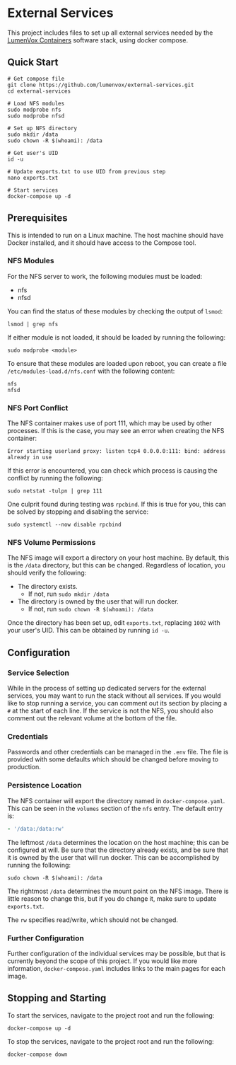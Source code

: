 # External Services

This project includes files to set up all external services needed by the
[LumenVox Containers](https://github.com/lumenvox/helm-charts) software stack,
using docker compose.

## Quick Start
```shell
# Get compose file
git clone https://github.com/lumenvox/external-services.git
cd external-services

# Load NFS modules
sudo modprobe nfs
sudo modprobe nfsd

# Set up NFS directory
sudo mkdir /data
sudo chown -R $(whoami): /data

# Get user's UID
id -u

# Update exports.txt to use UID from previous step
nano exports.txt

# Start services
docker-compose up -d
```

## Prerequisites

This is intended to run on a Linux machine. The host machine should have Docker
installed, and it should have access to the Compose tool.

### NFS Modules
For the NFS server to work, the following modules must be loaded:
- nfs
- nfsd

You can find the status of these modules by checking the output of `lsmod`:
```shell
lsmod | grep nfs
```

If either module is not loaded, it should be loaded by running the following:
```shell
sudo modprobe <module>
```

To ensure that these modules are loaded upon reboot, you can create a file
`/etc/modules-load.d/nfs.conf` with the following content:
```text
nfs
nfsd
```

### NFS Port Conflict
The NFS container makes use of port 111, which may be used by other processes.
If this is the case, you may see an error when creating the NFS container:
```text
Error starting userland proxy: listen tcp4 0.0.0.0:111: bind: address already in use
```
If this error is encountered, you can check which process is causing the
conflict by running the following:
```shell
sudo netstat -tulpn | grep 111
```
One culprit found during testing was `rpcbind`. If this is true for you, this
can be solved by stopping and disabling the service:
```shell
sudo systemctl --now disable rpcbind
```

### NFS Volume Permissions
The NFS image will export a directory on your host machine. By default, this is
the `/data` directory, but this can be changed. Regardless of location, you
should verify the following:
- The directory exists.
  - If not, run `sudo mkdir /data`
- The directory is owned by the user that will run docker.
  - If not, run `sudo chown -R $(whoami): /data`

Once the directory has been set up, edit `exports.txt`, replacing `1002` with
your user's UID. This can be obtained by running `id -u`.

## Configuration

### Service Selection
While in the process of setting up dedicated servers for the external services,
you may want to run the stack without all services. If you would like to stop
running a service, you can comment out its section by placing a `#` at the start
of each line. If the service is not the NFS, you should also comment out the
relevant volume at the bottom of the file.

### Credentials
Passwords and other credentials can be managed in the `.env` file. The file is
provided with some defaults which should be changed before moving to production.

### Persistence Location
The NFS container will export the directory named in `docker-compose.yaml`. This
can be seen in the `volumes` section of the `nfs` entry. The default entry is:
```yaml
- '/data:/data:rw'
```
The leftmost `/data` determines the location on the host machine; this can be
configured at will. Be sure that the directory already exists, and be sure that
it is owned by the user that will run docker. This can be accomplished by
running the following:
```shell
sudo chown -R $(whoami): /data
```

The rightmost `/data` determines the mount point on the NFS image. There is
little reason to change this, but if you do change it, make sure to update
`exports.txt`.

The `rw` specifies read/write, which should not be changed.

### Further Configuration
Further configuration of the individual services may be possible, but that is
currently beyond the scope of this project. If you would like more information,
`docker-compose.yaml` includes links to the main pages for each image.

## Stopping and Starting
To start the services, navigate to the project root and run the following:
```shell
docker-compose up -d
```
To stop the services, navigate to the project root and run the following:
```shell
docker-compose down
```
